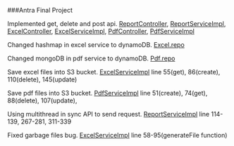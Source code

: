 ###Antra Final Project

Implemented get, delete and post api. [ReportController](https://github.com/Yuhui19/Reporting_System/blob/main/ClientService/src/main/java/com/antra/report/client/controller/ReportController.java), [ReportServiceImpl](https://github.com/Yuhui19/Reporting_System/blob/main/ClientService/src/main/java/com/antra/report/client/service/ReportServiceImpl.java), [ExcelController](https://github.com/Yuhui19/Reporting_System/blob/main/ExcelService/src/main/java/com/antra/evaluation/reporting_system/endpoint/ExcelGenerationController.java), [ExcelServiceImpl](https://github.com/Yuhui19/Reporting_System/blob/main/ExcelService/src/main/java/com/antra/evaluation/reporting_system/service/ExcelServiceImpl.java), [PdfController](https://github.com/Yuhui19/Reporting_System/blob/main/PDFService/src/main/java/com/antra/evaluation/reporting_system/endpoint/PDFGenerationController.java), [PdfServiceImpl](https://github.com/Yuhui19/Reporting_System/blob/main/PDFService/src/main/java/com/antra/evaluation/reporting_system/service/PDFServiceImpl.java)

Changed hashmap in excel service to dynamoDB. [Excel.repo](https://github.com/Yuhui19/Reporting_System/blob/main/ExcelService/src/main/java/com/antra/evaluation/reporting_system/repo/ExcelRepositoryImpl.java) 

Changed mongoDB in pdf service to dynamoDB. [Pdf.repo](https://github.com/Yuhui19/Reporting_System/blob/main/PDFService/src/main/java/com/antra/evaluation/reporting_system/repo/PDFRepositoryImpl.java) 

Save excel files into S3 bucket. [ExcelServiceImpl](https://github.com/Yuhui19/Reporting_System/blob/main/ExcelService/src/main/java/com/antra/evaluation/reporting_system/service/ExcelServiceImpl.java) line 55(get), 86(create), 110(delete), 145(update)

Save pdf files into S3 bucket. [PdfServiceImpl](https://github.com/Yuhui19/Reporting_System/blob/main/PDFService/src/main/java/com/antra/evaluation/reporting_system/service/PDFServiceImpl.java) line 51(create), 74(get), 88(delete), 107(update), 

Using multithread in sync API to send request. [ReportServiceImpl](https://github.com/Yuhui19/Reporting_System/blob/main/ClientService/src/main/java/com/antra/report/client/service/ReportServiceImpl.java) line 114-139, 267-281, 311-339

Fixed garbage files bug. [ExcelServiceImpl](https://github.com/Yuhui19/Reporting_System/blob/main/ExcelService/src/main/java/com/antra/evaluation/reporting_system/service/ExcelServiceImpl.java) line 58-95(generateFile function)